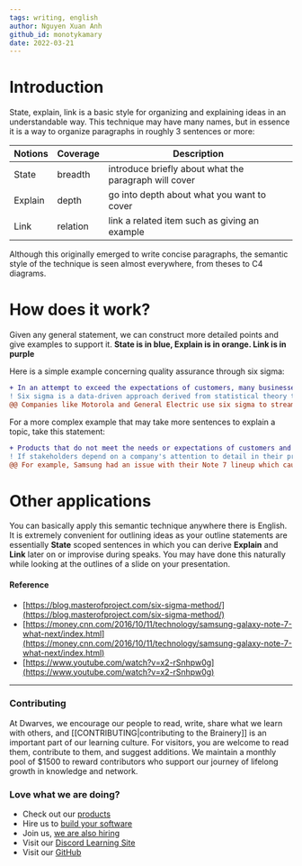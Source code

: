```yaml
---
tags: writing, english
author: Nguyen Xuan Anh
github_id: monotykamary
date: 2022-03-21
---
```


# Introduction
State, explain, link is a basic style for organizing and explaining ideas in an understandable way. This technique may have many names, but in essence it is a way to organize paragraphs in roughly 3 sentences or more:

| Notions | Coverage | Description                                           |
| ------- | -------- | ----------------------------------------------------- |
| State   | breadth  | introduce briefly about what the paragraph will cover |
| Explain | depth    | go into depth about what you want to cover            |
| Link    | relation | link a related item such as giving an example         |

Although this originally emerged to write concise paragraphs, the semantic style of the technique is seen almost everywhere, from theses to C4 diagrams.

# How does it work?
Given any general statement, we can construct more detailed points and give examples to support it. **State is in blue, Explain is in orange. Link is in purple**

Here is a simple example concerning quality assurance through six sigma:

```diff
+ In an attempt to exceed the expectations of customers, many businesses have adopted the Six Sigma approach to quality assurance.
! Six sigma is a data-driven approach derived from statistical theory that uses methodologies to identify and drive out waste through lowering the amount of variation between business processes.
@@ Companies like Motorola and General Electric use six sigma to streamline processes like for contract pipelines and reviewing steps to ultimately reduce spending on inefficiencies.@@
```

For a more complex example that may take more sentences to explain a topic, take this statement:

```diff
+ Products that do not meet the needs or expectations of customers and producers are said to be substandard, and such products can be very costly to a business.
! If stakeholders depend on a company's attention to detail in their products, when the company releases a new product with poor quality, stakeholders will begin to lose trust in it. Customers will likely view products from competitors or wait on purchases. Since fewer customers are purchasing, producers won’t output as many goods and may have to change their product line or produce free goods to pay back customers.
@@ For example, Samsung had an issue with their Note 7 lineup which caused their phones to explode. This has forced Samsung to stop sales, recall, and compensate consumers, which has ultimately caused them to lose $10 billion in damage costs.@@
```

# Other applications
You can basically apply this semantic technique anywhere there is English. It is extremely convenient for outlining ideas as your outline statements are essentially **State** scoped sentences in which you can derive **Explain** and **Link** later on or improvise during speaks. You may have done this naturally while looking at the outlines of a slide on your presentation.

#### Reference
- [https://blog.masterofproject.com/six-sigma-method/](https://blog.masterofproject.com/six-sigma-method/)
- [https://money.cnn.com/2016/10/11/technology/samsung-galaxy-note-7-what-next/index.html](https://money.cnn.com/2016/10/11/technology/samsung-galaxy-note-7-what-next/index.html)
- [https://www.youtube.com/watch?v=x2-rSnhpw0g](https://www.youtube.com/watch?v=x2-rSnhpw0g)

---
<!-- cta -->

### Contributing
At Dwarves, we encourage our people to read, write, share what we learn with others, and [[CONTRIBUTING|contributing to the Brainery]] is an important part of our learning culture. For visitors, you are welcome to read them, contribute to them, and suggest additions. We maintain a monthly pool of $1500 to reward contributors who support our journey of lifelong growth in knowledge and network.

### Love what we are doing?
- Check out our [products](https://superbits.co)
- Hire us to [build your software](https://d.foundation)
- Join us, [we are also hiring](https://github.com/dwarvesf/WeAreHiring)
- Visit our [Discord Learning Site](https://discord.gg/dzNBpNTVEZ)
- Visit our [GitHub](https://github.com/dwarvesf)